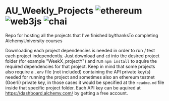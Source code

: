 # AU_Weekly_Projects ![ethereum](https://img.shields.io/badge/Ethereum-3C3C3D?logo=ethereum&logoColor=fff&style=for-the-badge) ![web3js](https://img.shields.io/badge/Web3.js-F16822?logo=web3dotjs&logoColor=fff&style=for-the-badge) ![chai](https://img.shields.io/badge/chai.js-323330?style=for-the-badge&logo=chai&logoColor=red)

Repo for hosting all the projects that I've finished by/thanksTo completing AlchemyUniversity courses


Downloading each project dependencies is needed in order to run / test each project independently. Just download and `cd` into the desired project folder (for example "WeekX_projectY") and run `npm install` to aquire the required dependencies for that project. 
Keep in mind that some projects also require a `.env` file (not included) containing the API private key(s) needed for running the project and sometimes also an ethereum testnet (Goerli) private key, in those cases it would be specified at the `readme.md` file inside that specific project folder. Each API key can be aquired at https://dashboard.alchemy.com/ by getting a free account.
